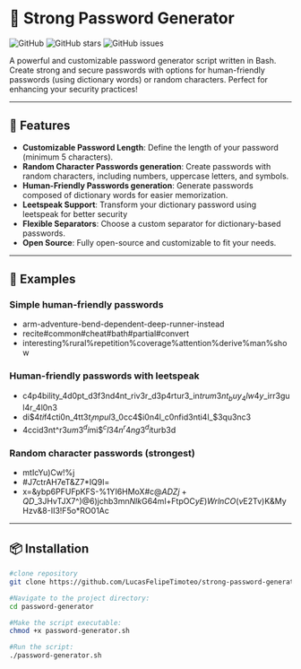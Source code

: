 # 🔐 Strong Password Generator

![GitHub](https://img.shields.io/github/license/LucasFelipeTimoteo/strong-password-generator)
![GitHub stars](https://img.shields.io/github/stars/LucasFelipeTimoteo/strong-password-generator?style=social)
![GitHub issues](https://img.shields.io/github/issues/LucasFelipeTimoteo/strong-password-generator)

A powerful and customizable password generator script written in Bash. Create strong and secure passwords with options for human-friendly passwords (using dictionary words) or random characters. Perfect for enhancing your security practices!

---

## 🚀 Features

- **Customizable Password Length**: Define the length of your password (minimum 5 characters).
- **Random Character Passwords generation**: Create passwords with random characters, including numbers, uppercase letters, and symbols.
- **Human-Friendly Passwords generation**: Generate passwords composed of dictionary words for easier memorization. 
- **Leetspeak Support**: Transform your dictionary password using leetspeak for better security
- **Flexible Separators**: Choose a custom separator for dictionary-based passwords.
- **Open Source**: Fully open-source and customizable to fit your needs.

---
## 📝 Examples

### Simple human-friendly passwords
  - arm-adventure-bend-dependent-deep-runner-instead
  - recite#common#cheat#bath#partial#convert
  - interesting%rural%repetition%coverage%attention%derive%man%show

### Human-friendly passwords with leetspeak
  - c4p4bility_4d0pt_d3f3nd4nt_riv3r_d3p4rtur3_in$trum3nt_buy_4lw4y$_irr3gul4r_4l0n3
  - di$$4ti$f4cti0n_4tt3$t_impul$3_0cc4$i0n4l_c0nfid3nti4l_$3qu3nc3
  - 4ccid3nt^r3$um3^di$mi$$^cl34n^r4ng3^di$turb3d

### Random character passwords (strongest)
  - mtIcYu)Cw!%j
  - #J7ctrAH7eT&Z7*IQ9l=
  - x=&ybp6PFUFpKFS-%1YI6HMoX#c@$ADZj+QD$_3JHvTJX7^)@6)jchb3mn$Nlk$G64ml+FtpOC$yE)WrlnCO(v$E2Tv)K&MyHzv&8-II3!F5o*RO01Ac
---

## 📦 Installation

```bash
#clone repository
git clone https://github.com/LucasFelipeTimoteo/strong-password-generator.git

#Navigate to the project directory:
cd password-generator

#Make the script executable:
chmod +x password-generator.sh

#Run the script:
./password-generator.sh

